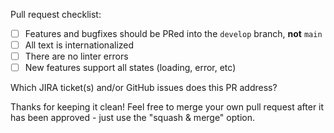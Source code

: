 Pull request checklist:

- [ ] Features and bugfixes should be PRed into the `develop` branch, **not** `main`
- [ ] All text is internationalized
- [ ] There are no linter errors
- [ ] New features support all states (loading, error, etc)

Which JIRA ticket(s) and/or GitHub issues does this PR address?

Thanks for keeping it clean! Feel free to merge your own pull request after it has been approved - just use the "squash & merge" option.
